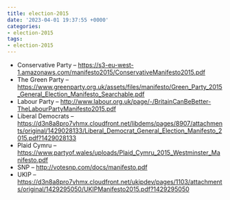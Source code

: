 ```yaml
---
title: election-2015
date: '2023-04-01 19:37:55 +0000'
categories:
- election-2015
tags:
- election-2015
---
```



  - Conservative Party –
    <https://s3-eu-west-1.amazonaws.com/manifesto2015/ConservativeManifesto2015.pdf>
  - The Green Party –
    <https://www.greenparty.org.uk/assets/files/manifesto/Green_Party_2015_General_Election_Manifesto_Searchable.pdf>
  - Labour Party –
    <http://www.labour.org.uk/page/-/BritainCanBeBetter-TheLabourPartyManifesto2015.pdf>
  - Liberal Democrats –
    <https://d3n8a8pro7vhmx.cloudfront.net/libdems/pages/8907/attachments/original/1429028133/Liberal_Democrat_General_Election_Manifesto_2015.pdf?1429028133>
  - Plaid Cymru –
    <https://www.partyof.wales/uploads/Plaid_Cymru_2015_Westminster_Manifesto.pdf>
  - SNP – <http://votesnp.com/docs/manifesto.pdf>
  - UKIP –
    <https://d3n8a8pro7vhmx.cloudfront.net/ukipdev/pages/1103/attachments/original/1429295050/UKIPManifesto2015.pdf?1429295050>